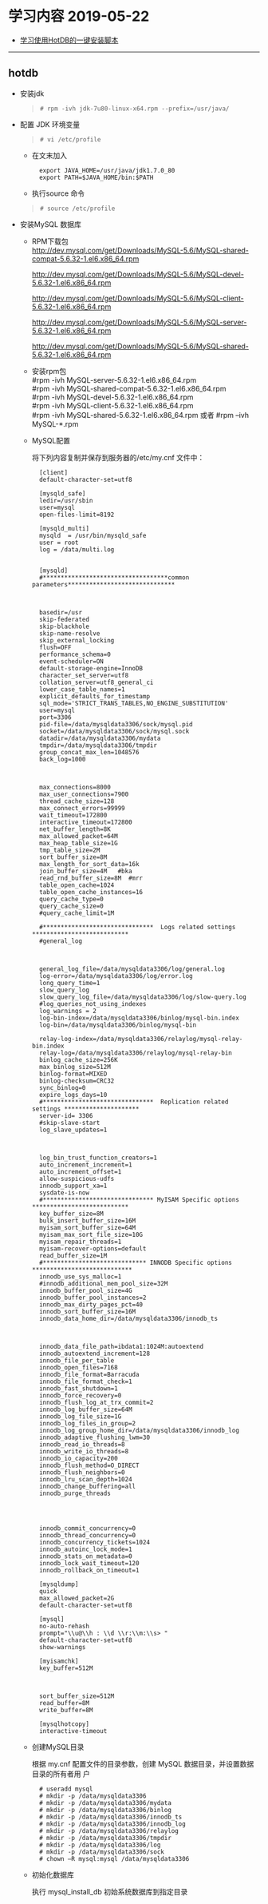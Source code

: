 # 学习内容 2019-05-22
- [学习使用HotDB的一键安装脚本](#hotdb)

---
## hotdb

- 安装jdk

    >`# rpm -ivh jdk-7u80-linux-x64.rpm --prefix=/usr/java/`

- 配置 JDK 环境变量

    >`# vi /etc/profile `

    - 在文末加入  

            export JAVA_HOME=/usr/java/jdk1.7.0_80   
            export PATH=$JAVA_HOME/bin:$PATH 

    - 执行source 命令

    >`# source /etc/profile`

- 安装MySQL 数据库

    - RPM下载包  
        http://dev.mysql.com/get/Downloads/MySQL-5.6/MySQL-shared-compat-5.6.32-1.el6.x86_64.rpm 

        http://dev.mysql.com/get/Downloads/MySQL-5.6/MySQL-devel-5.6.32-1.el6.x86_64.rpm 

        http://dev.mysql.com/get/Downloads/MySQL-5.6/MySQL-client-5.6.32-1.el6.x86_64.rpm 

        http://dev.mysql.com/get/Downloads/MySQL-5.6/MySQL-server-5.6.32-1.el6.x86_64.rpm 

        http://dev.mysql.com/get/Downloads/MySQL-5.6/MySQL-shared-5.6.32-1.el6.x86_64.rpm

    - 安装rpm包  
        #rpm -ivh MySQL-server-5.6.32-1.el6.x86_64.rpm                   
        #rpm -ivh MySQL-shared-compat-5.6.32-1.el6.x86_64.rpm            
        #rpm -ivh MySQL-devel-5.6.32-1.el6.x86_64.rpm                    
        #rpm -ivh MySQL-client-5.6.32-1.el6.x86_64.rpm         
        #rpm -ivh MySQL-shared-5.6.32-1.el6.x86_64.rpm 
        或者
        #rpm –ivh MySQL-*.rpm 

    - MySQL配置

        将下列内容复制并保存到服务器的/etc/my.cnf 文件中： 

            [client] 
            default-character-set=utf8 
            
            [mysqld_safe] 
            ledir=/usr/sbin 
            user=mysql 
            open-files-limit=8192 
            
            [mysqld_multi] 
            mysqld  = /usr/bin/mysqld_safe 
            user = root 
            log = /data/multi.log 
            
            
            [mysqld] 
            #***********************************common parameters****************************** 

            
            
            basedir=/usr 
            skip-federated 
            skip-blackhole 
            skip-name-resolve 
            skip_external_locking 
            flush=OFF 
            performance_schema=0 
            event-scheduler=ON 
            default-storage-engine=InnoDB 
            character_set_server=utf8 
            collation_server=utf8_general_ci 
            lower_case_table_names=1 
            explicit_defaults_for_timestamp 
            sql_mode='STRICT_TRANS_TABLES,NO_ENGINE_SUBSTITUTION' 
            user=mysql 
            port=3306 
            pid-file=/data/mysqldata3306/sock/mysql.pid 
            socket=/data/mysqldata3306/sock/mysql.sock 
            datadir=/data/mysqldata3306/mydata 
            tmpdir=/data/mysqldata3306/tmpdir 
            group_concat_max_len=1048576 
            back_log=1000 

            
            
            max_connections=8000 
            max_user_connections=7900 
            thread_cache_size=128 
            max_connect_errors=99999 
            wait_timeout=172800 
            interactive_timeout=172800 
            net_buffer_length=8K 
            max_allowed_packet=64M 
            max_heap_table_size=1G 
            tmp_table_size=2M 
            sort_buffer_size=8M 
            max_length_for_sort_data=16k 
            join_buffer_size=4M   #bka 
            read_rnd_buffer_size=8M  #mrr 
            table_open_cache=1024 
            table_open_cache_instances=16 
            query_cache_type=0 
            query_cache_size=0 
            #query_cache_limit=1M 
            
            #*******************************  Logs related settings *************************** 
            #general_log 

            
            
            general_log_file=/data/mysqldata3306/log/general.log 
            log-error=/data/mysqldata3306/log/error.log 
            long_query_time=1 
            slow_query_log 
            slow_query_log_file=/data/mysqldata3306/log/slow-query.log 
            #log_queries_not_using_indexes 
            log_warnings = 2 
            log-bin-index=/data/mysqldata3306/binlog/mysql-bin.index 
            log-bin=/data/mysqldata3306/binlog/mysql-bin 
            
            relay-log-index=/data/mysqldata3306/relaylog/mysql-relay-bin.index 
            relay-log=/data/mysqldata3306/relaylog/mysql-relay-bin 
            binlog_cache_size=256K 
            max_binlog_size=512M 
            binlog-format=MIXED 
            binlog-checksum=CRC32 
            sync_binlog=0 
            expire_logs_days=10 
            #*******************************  Replication related settings ********************* 
            server-id= 3306 
            #skip-slave-start 
            log_slave_updates=1 

            
            
            log_bin_trust_function_creators=1 
            auto_increment_increment=1 
            auto_increment_offset=1 
            allow-suspicious-udfs 
            innodb_support_xa=1 
            sysdate-is-now 
            #******************************* MyISAM Specific options *************************** 
            key_buffer_size=8M 
            bulk_insert_buffer_size=16M 
            myisam_sort_buffer_size=64M 
            myisam_max_sort_file_size=10G 
            myisam_repair_threads=1 
            myisam-recover-options=default 
            read_buffer_size=1M 
            #***************************** INNODB Specific options **************************** 
            innodb_use_sys_malloc=1 
            #innodb_additional_mem_pool_size=32M 
            innodb_buffer_pool_size=4G 
            innodb_buffer_pool_instances=2 
            innodb_max_dirty_pages_pct=40 
            innodb_sort_buffer_size=16M 
            innodb_data_home_dir=/data/mysqldata3306/innodb_ts 

            
            
            innodb_data_file_path=ibdata1:1024M:autoextend 
            innodb_autoextend_increment=128 
            innodb_file_per_table 
            innodb_open_files=7168 
            innodb_file_format=Barracuda 
            innodb_file_format_check=1 
            innodb_fast_shutdown=1 
            innodb_force_recovery=0 
            innodb_flush_log_at_trx_commit=2 
            innodb_log_buffer_size=64M 
            innodb_log_file_size=1G 
            innodb_log_files_in_group=2 
            innodb_log_group_home_dir=/data/mysqldata3306/innodb_log 
            innodb_adaptive_flushing_lwm=30 
            innodb_read_io_threads=8 
            innodb_write_io_threads=8 
            innodb_io_capacity=200 
            innodb_flush_method=O_DIRECT 
            innodb_flush_neighbors=0 
            innodb_lru_scan_depth=1024 
            innodb_change_buffering=all 
            innodb_purge_threads 

            
            
            
            innodb_commit_concurrency=0 
            innodb_thread_concurrency=0 
            innodb_concurrency_tickets=1024 
            innodb_autoinc_lock_mode=1 
            innodb_stats_on_metadata=0 
            innodb_lock_wait_timeout=120 
            innodb_rollback_on_timeout=1 
            
            [mysqldump] 
            quick 
            max_allowed_packet=2G 
            default-character-set=utf8 
            
            [mysql] 
            no-auto-rehash 
            prompt="\\u@\\h : \\d \\r:\\m:\\s> " 
            default-character-set=utf8 
            show-warnings 
            
            [myisamchk] 
            key_buffer=512M 

            
            
            sort_buffer_size=512M 
            read_buffer=8M 
            write_buffer=8M 
            
            [mysqlhotcopy] 
            interactive-timeout 

    - 创建MySQL目录  

        根据 my.cnf 配置文件的目录参数，创建 MySQL 数据目录，并设置数据目录的所有者用
        户

            # useradd mysql  
            # mkdir -p /data/mysqldata3306   
            # mkdir -p /data/mysqldata3306/mydata   
            # mkdir -p /data/mysqldata3306/binlog 
            # mkdir -p /data/mysqldata3306/innodb_ts 
            # mkdir -p /data/mysqldata3306/innodb_log 
            # mkdir -p /data/mysqldata3306/relaylog 
            # mkdir -p /data/mysqldata3306/tmpdir 
            # mkdir -p /data/mysqldata3306/log 
            # mkdir -p /data/mysqldata3306/sock 
            # chown –R mysql:mysql /data/mysqldata3306 


    - 初始化数据库

        执行 mysql_install_db 初始系统数据库到指定目录

        

    